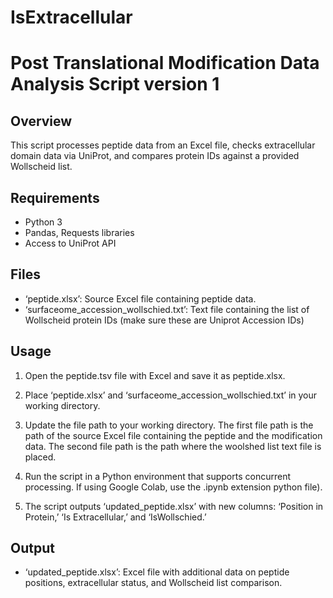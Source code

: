 # IsExtracellular

# Post Translational Modification Data Analysis Script version 1

## Overview
This script processes peptide data from an Excel file, checks extracellular domain data via UniProt, and compares protein IDs against a provided Wollscheid list.

## Requirements
- Python 3
- Pandas, Requests libraries
- Access to UniProt API

## Files
- ‘peptide.xlsx’: Source Excel file containing peptide data.
- ‘surfaceome_accession_wollschied.txt’: Text file containing the list of Wollscheid protein IDs (make sure these are Uniprot Accession IDs)

## Usage
1.	Open the peptide.tsv file with Excel and save it as peptide.xlsx.
2.	Place ‘peptide.xlsx’ and ‘surfaceome_accession_wollschied.txt’ in your working directory.
3.	Update the file path to your working directory. The first file path is the path of the source Excel file containing the peptide and the modification data. The second file path is the path where the woolshed list text file is placed. 
 

4.	Run the script in a Python environment that supports concurrent processing. If using Google Colab, use the .ipynb extension python file).
5.	The script outputs ‘updated_peptide.xlsx’ with new columns: ‘Position in Protein,’ ‘Is Extracellular,’ and ‘IsWollschied.’

## Output
- ‘updated_peptide.xlsx’: Excel file with additional data on peptide positions, extracellular status, and Wollscheid list comparison.
